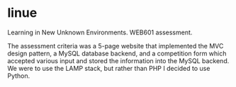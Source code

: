 # linue
Learning in New Unknown Environments. WEB601 assessment.

The assessment criteria was a 5-page website that implemented the MVC design pattern, a MySQL database backend, and a competition form
which accepted various input and stored the information into the MySQL backend. We were to use the LAMP stack, but rather than PHP I 
decided to use Python. 
